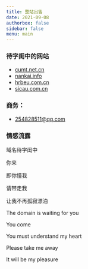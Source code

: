```yaml
---
title: 整站出售
date: 2021-09-08
authorbox: false
sidebar: false
menu: main
---
```


### 待字闺中的网站

- [cumt.net.cn](https://cumt.net.cn)
- [nankai.info](https://nankai.info)
- [hrbeu.com.cn](https://hrbeu.com.cn)
- [sicau.com.cn](https://sicau.com.cn)

### 商务：
- 254828511@qq.com

### 情感流露

域名待字闺中

你来

即你懂我

请带走我

让我不再孤寂漂泊

The domain is waiting for you

You come

You must understand my heart

Please take me away

It will be my pleasure